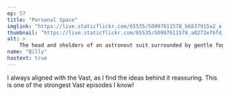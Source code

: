 ```yaml
---
ep: 57
title: "Personal Space"
imglink: "https://live.staticflickr.com/65535/50997611578_b6837915a2_o.jpg"
thumbnail: "https://live.staticflickr.com/65535/50997611578_a0272efbfd_q.jpg"
alt: >
    The head and sholders of an astronout suit surrounded by gentle fog. The face sheild of the astronout reflects the sun, with a winged dot (daedalus) flying towards it.
name: "Billy"
hastext: true
---
```

I always aligned with the Vast, as I find the ideas behind it reassuring. This is one of the strongest Vast episodes I know!